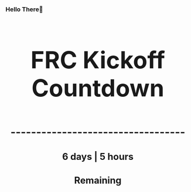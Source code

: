 ### Hello There👋

<!---START-TIMER--->
<h3 align='center' style='font-size: 64px;'>FRC Kickoff Countdown</h3>
<h3 align='center' style='font-size: 30px;'>----------------------------------</h3>
<h3 align='center' style='font-size: 25px;'>6 days | 5 hours</h3>
<h3 align='center' style='font-size: 25px;'>Remaining</h3>
<!---END-TIMER--->
